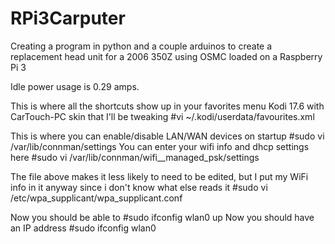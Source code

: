 # RPi3Carputer
Creating a program in python and a couple arduinos to create a replacement head unit for a 2006 350Z using OSMC loaded on a Raspberry Pi 3

Idle power usage is 0.29 amps. 

This is where all the shortcuts show up in your favorites menu
Kodi 17.6 with CarTouch-PC skin that I'll be tweaking
#vi ~/.kodi/userdata/favourites.xml

This is where you can enable/disable LAN/WAN devices on startup
#sudo vi /var/lib/connman/settings
You can enter your wifi info and dhcp settings here
#sudo vi /var/lib/connman/wifi_<someHashedAuthentication>_managed_psk/settings

The file above makes it less likely to need to be edited, 
  but I put my WiFi info in it anyway since i don't know what else reads it
#sudo vi /etc/wpa_supplicant/wpa_supplicant.conf

Now you should be able to 
#sudo ifconfig wlan0 up
Now you should have an IP address
#sudo ifconfig wlan0
